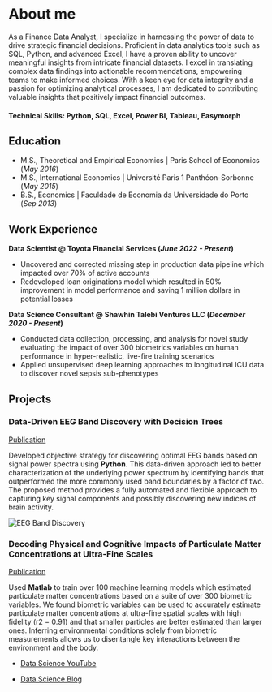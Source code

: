 # About me

As a Finance Data Analyst, I specialize in harnessing the power of data to drive strategic financial decisions. Proficient in data analytics tools such as SQL, Python, and advanced Excel, I have a proven ability to uncover meaningful insights from intricate financial datasets. I excel in translating complex data findings into actionable recommendations, empowering teams to make informed choices. With a keen eye for data integrity and a passion for optimizing analytical processes, I am dedicated to contributing valuable insights that positively impact financial outcomes.

#### Technical Skills: Python, SQL, Excel, Power BI, Tableau, Easymorph

## Education
- M.S., Theoretical and Empirical Economics	| Paris School of Economics (_May 2016_)								       		
- M.S., International Economics	| Université Paris 1 Panthéon-Sorbonne (_May 2015_)	 			        		
- B.S., Economics | Faculdade de Economia da Universidade do Porto (_Sep 2013_)

## Work Experience
**Data Scientist @ Toyota Financial Services (_June 2022 - Present_)**
- Uncovered and corrected missing step in production data pipeline which impacted over 70% of active accounts
- Redeveloped loan originations model which resulted in 50% improvement in model performance and saving 1 million dollars in potential losses

**Data Science Consultant @ Shawhin Talebi Ventures LLC (_December 2020 - Present_)**
- Conducted data collection, processing, and analysis for novel study evaluating the impact of over 300 biometrics variables on human performance in hyper-realistic, live-fire training scenarios
- Applied unsupervised deep learning approaches to longitudinal ICU data to discover novel sepsis sub-phenotypes

## Projects
### Data-Driven EEG Band Discovery with Decision Trees
[Publication](https://www.mdpi.com/1424-8220/22/8/3048)

Developed objective strategy for discovering optimal EEG bands based on signal power spectra using **Python**. This data-driven approach led to better characterization of the underlying power spectrum by identifying bands that outperformed the more commonly used band boundaries by a factor of two. The proposed method provides a fully automated and flexible approach to capturing key signal components and possibly discovering new indices of brain activity.

![EEG Band Discovery](/assets/img/eeg_band_discovery.jpeg)

### Decoding Physical and Cognitive Impacts of Particulate Matter Concentrations at Ultra-Fine Scales
[Publication](https://www.mdpi.com/1424-8220/22/11/4240)

Used **Matlab** to train over 100 machine learning models which estimated particulate matter concentrations based on a suite of over 300 biometric variables. We found biometric variables can be used to accurately estimate particulate matter concentrations at ultra-fine spatial scales with high fidelity (r2 = 0.91) and that smaller particles are better estimated than larger ones. Inferring environmental conditions solely from biometric measurements allows us to disentangle key interactions between the environment and the body.

- [Data Science YouTube](https://www.youtube.com/channel/UCa9gErQ9AE5jT2DZLjXBIdA)


- [Data Science Blog](https://medium.com/@shawhin)
